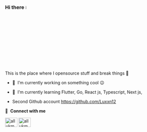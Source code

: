 ### Hi there <a><img src="https://media.giphy.com/media/hvRJCLFzcasrR4ia7z/giphy.gif" width="5%"></a>
This is the place where I opensource stuff and break things :rofl:

- 🔭 &nbsp;I’m currently working on something cool :wink:
- 🌱 &nbsp;I’m currently learning Flutter, Go, React js, Typescript, Next js,

- Second Github account https://github.com/Luxxn12



🔗 &nbsp;**Connect with me**
<p align="left">
<a href="https://www.linkedin.com/in/moh-alif-al-lukman/" target="blank"><img align="center" src="https://raw.githubusercontent.com/rahuldkjain/github-profile-readme-generator/master/src/images/icons/Social/linked-in-alt.svg" alt="allukman12" height="30" width="40" /></a>
<a href="https://instagram.com/allukman12" target="blank"><img align="center" src="https://raw.githubusercontent.com/rahuldkjain/github-profile-readme-generator/master/src/images/icons/Social/instagram.svg" alt="allukman12" height="30" width="40" /></a>


